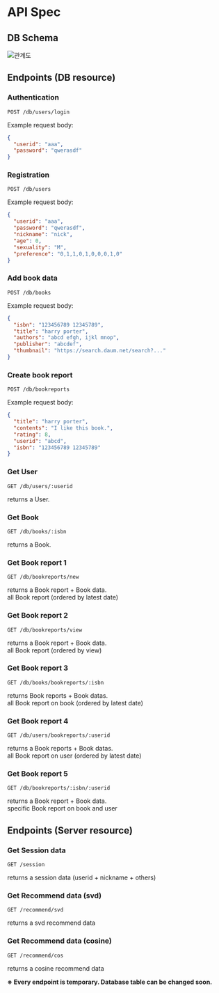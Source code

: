 # API Spec

## DB Schema

![관계도](https://user-images.githubusercontent.com/83688807/171643643-e37e77cc-79fe-4967-81d4-fbe7ca3c8602.png)

## Endpoints (DB resource)

### Authentication

`POST /db/users/login`

Example request body:
```JSON
{
  "userid": "aaa",
  "password": "qwerasdf"
}
```

### Registration

`POST /db/users`

Example request body:
```JSON
{
  "userid": "aaa",
  "password": "qwerasdf",
  "nickname": "nick",
  "age": 0,
  "sexuality": "M",
  "preference": "0,1,1,0,1,0,0,0,1,0"
}
```

### Add book data

`POST /db/books`

Example request body:
```JSON
{
  "isbn": "123456789 12345789",
  "title": "harry porter",
  "authors": "abcd efgh, ijkl mnop",
  "publisher": "abcdef",
  "thumbnail": "https://search.daum.net/search?..."
}
```

### Create book report

`POST /db/bookreports`

Example request body:
```JSON
{
  "title": "harry porter",
  "contents": "I like this book.",
  "rating": 8,
  "userid": "abcd",
  "isbn": "123456789 12345789"
}
```

### Get User

`GET /db/users/:userid`

returns a User.

### Get Book

`GET /db/books/:isbn`

returns a Book.

### Get Book report 1

`GET /db/bookreports/new`

returns a Book report + Book data.  
all Book report (ordered by latest date)

### Get Book report 2

`GET /db/bookreports/view`

returns a Book report + Book data.  
all Book report (ordered by view)

### Get Book report 3

`GET /db/books/bookreports/:isbn`

returns Book reports + Book datas.  
all Book report on book (ordered by latest date)

### Get Book report 4

`GET /db/users/bookreports/:userid`

returns a Book reports + Book datas.  
all Book report on user (ordered by latest date)

### Get Book report 5

`GET /db/bookreports/:isbn/:userid`

returns a Book report + Book data.  
specific Book report on book and user

## Endpoints (Server resource)

### Get Session data

`GET /session`

returns a session data (userid + nickname + others)

### Get Recommend data (svd)

`GET /recommend/svd`

returns a svd recommend data

### Get Recommend data (cosine)

`GET /recommend/cos`

returns a cosine recommend data

**※ Every endpoint is temporary. Database table can be changed soon.**
